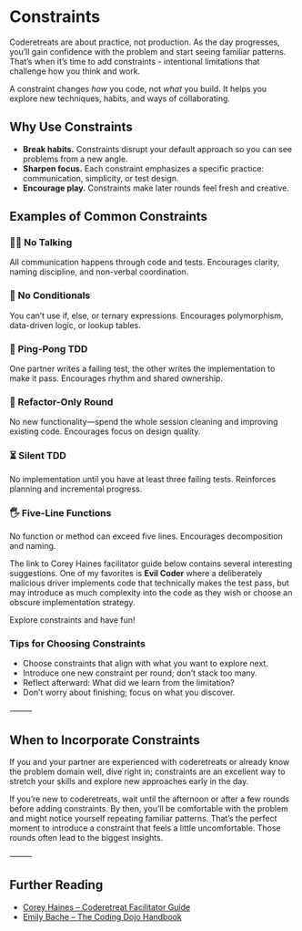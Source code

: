 # Constraints

Coderetreats are about practice, not production. As the day progresses, you’ll gain confidence with the problem and start seeing familiar patterns. That’s when it’s time to add constraints - intentional limitations that challenge how you think and work.

A constraint changes *how* you code, not *what* you build. It helps you explore new techniques, habits, and ways of collaborating.

## Why Use Constraints

- **Break habits.** Constraints disrupt your default approach so you can see problems from a new angle.
- **Sharpen focus.** Each constraint emphasizes a specific practice: communication, simplicity, or test design.
- **Encourage play.** Constraints make later rounds feel fresh and creative.

## Examples of Common Constraints

### 🧍‍♀️ No Talking

All communication happens through code and tests. Encourages clarity, naming discipline, and non-verbal coordination.

### 🧠 No Conditionals

You can’t use if, else, or ternary expressions. Encourages polymorphism, data-driven logic, or lookup tables.

### 💬 Ping-Pong TDD

One partner writes a failing test, the other writes the implementation to make it pass. Encourages rhythm and shared ownership.

### 🔁 Refactor-Only Round

No new functionality—spend the whole session cleaning and improving existing code. Encourages focus on design quality.

### ⏳ Silent TDD

No implementation until you have at least three failing tests. Reinforces planning and incremental progress.

### 🖐 Five-Line Functions

No function or method can exceed five lines. Encourages decomposition and naming.

The link to Corey Haines facilitator guide below contains several interesting suggestions. One of my favorites is **Evil Coder** where a deliberately malicious driver implements code that technically makes the test pass, but may introduce as much complexity into the code as they wish or choose an obscure implementation strategy.

Explore constraints and have fun!

### Tips for Choosing Constraints

  - Choose constraints that align with what you want to explore next.
  - Introduce one new constraint per round; don’t stack too many.
  - Reflect afterward: What did we learn from the limitation?
  - Don’t worry about finishing; focus on what you discover.

⸻

## When to Incorporate Constraints

If you and your partner are experienced with coderetreats or already know the problem domain well, dive right in; constraints are an excellent way to stretch your skills and explore new approaches early in the day.

If you’re new to coderetreats, wait until the afternoon or after a few rounds before adding constraints. By then, you’ll be comfortable with the problem and might notice yourself repeating familiar patterns. That’s the perfect moment to introduce a constraint that feels a little uncomfortable. Those rounds often lead to the biggest insights.

⸻

## Further Reading

  - [Corey Haines – Coderetreat Facilitator Guide](https://coderetreat.org/facilitators/constraints/)
  - [Emily Bache – The Coding Dojo Handbook](https://leanpub.com/codingdojohandbook)
